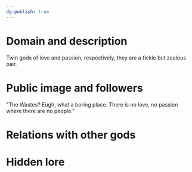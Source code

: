 ```yaml
---
dg-publish: true
---
```

# Domain and description
Twin gods of love and passion, respectively, they are a fickle but zealous pair. 
# Public image and followers

"The Wastes? Eugh, what a boring place. There is no love, no passion where there are no people."
# Relations with other gods

# Hidden lore
